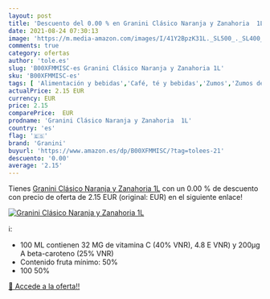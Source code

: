 ```yaml
---
layout: post
title: 'Descuento del 0.00 % en Granini Clásico Naranja y Zanahoria  1L'
date: 2021-08-24 07:30:13
image: 'https://m.media-amazon.com/images/I/41Y2BpzK31L._SL500_._SL400_.jpg'
comments: true
category: ofertas
author: 'tole.es'
slug: 'B00XFMMISC-es Granini Clásico Naranja y Zanahoria 1L'
sku: 'B00XFMMISC-es'
tags: [ 'Alimentación y bebidas','Café, té y bebidas','Zumos','Zumos de frutas','granini', ]
actualPrice: 2.15 EUR
currency: EUR
price: 2.15
comparePrice:  EUR
prodname: 'Granini Clásico Naranja y Zanahoria  1L'
country: 'es'
flag: '🇪🇸'
brand: 'Granini'
buyurl: 'https://www.amazon.es/dp/B00XFMMISC/?tag=tolees-21'
descuento: '0.00'
average: '2.15'
---
```


Tienes [Granini Clásico Naranja y Zanahoria  1L](https://www.amazon.es/dp/B00XFMMISC/?tag=tolees-21) con un 0.00 % de descuento con precio de oferta de 2.15 EUR (original:  EUR) en el siguiente enlace!

[![Granini Clásico Naranja y Zanahoria  1L](https://m.media-amazon.com/images/I/41Y2BpzK31L._SL500_._SL400_.jpg)](https://www.amazon.es/dp/B00XFMMISC/?tag=tolees-21)

ℹ️:

- 100 ML contienen 32 MG de vitamina C (40% VNR), 4.8 E VNR) y 200µg A beta-caroteno (25% VNR)
- Contenido fruta mínimo: 50%
- 100 50%

[🛒 Accede a la oferta!!](https://www.amazon.es/dp/B00XFMMISC/?tag=tolees-21)
